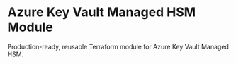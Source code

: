 # Azure Key Vault Managed HSM Module

Production-ready, reusable Terraform module for Azure Key Vault Managed HSM.
